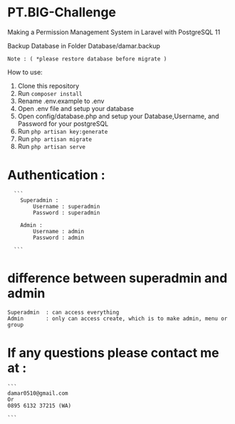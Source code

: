 # PT.BIG-Challenge
Making a Permission Management System in Laravel with PostgreSQL 11

Backup Database in Folder Database/damar.backup

`Note : ( *please restore database before migrate )`

How to use:
1. Clone this repository
2. Run `composer install`
3. Rename .env.example to .env
4. Open .env file and setup your database
5. Open config/database.php and setup your Database,Username, and Password for your postgreSQL
6. Run `php artisan key:generate`
7. Run `php artisan migrate`
8. Run `php artisan serve`

# Authentication : 

      ```
        Superadmin :
            Username : superadmin
            Password : superadmin
        
        Admin :
            Username : admin
            Password : admin
      
      ```
# difference between superadmin and admin
    Superadmin  : can access everything
    Admin       : only can access create, which is to make admin, menu or group

# If any questions please contact me at : 
    
    ```
    damar0510@gmail.com
    Or
    0895 6132 37215 (WA)
    
    ```
   
